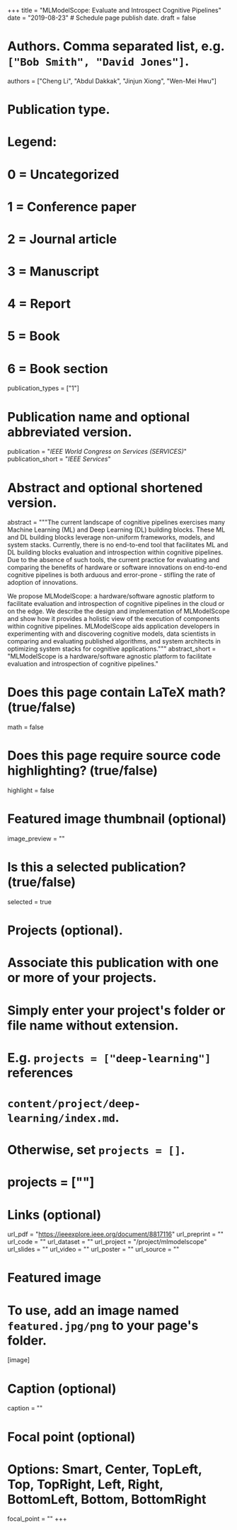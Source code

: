 +++
title = "MLModelScope: Evaluate and Introspect Cognitive Pipelines"
date = "2019-08-23"  # Schedule page publish date.
draft = false

# Authors. Comma separated list, e.g. `["Bob Smith", "David Jones"]`.
authors = ["Cheng Li", "Abdul Dakkak", "Jinjun Xiong", "Wen-Mei Hwu"]

# Publication type.
# Legend:
# 0 = Uncategorized
# 1 = Conference paper
# 2 = Journal article
# 3 = Manuscript
# 4 = Report
# 5 = Book
# 6 = Book section
publication_types = ["1"]

# Publication name and optional abbreviated version.
publication = "*IEEE World Congress on Services (SERVICES)*"
publication_short = "*IEEE Services*"

# Abstract and optional shortened version.
abstract = """The current landscape of cognitive pipelines exercises many Machine Learning (ML) and Deep Learning (DL) building blocks. These ML and DL building blocks leverage non-uniform frameworks, models, and system stacks. Currently, there is no end-to-end tool that facilitates ML and DL building blocks evaluation and introspection within cognitive pipelines. Due to the absence of such tools, the current practice for evaluating and comparing the benefits of hardware or software innovations on end-to-end cognitive pipelines is both arduous and error-prone - stifling the rate of adoption of innovations. 

We propose MLModelScope: a hardware/software agnostic platform to facilitate evaluation and introspection of cognitive pipelines in the cloud or on the edge. We describe the design and implementation of MLModelScope and show how it provides a holistic view of the execution of components within cognitive pipelines. MLModelScope aids application developers in experimenting with and discovering cognitive models, data scientists in comparing and evaluating published algorithms, and system architects in optimizing system stacks for cognitive applications."""
abstract_short = "MLModelScope is a hardware/software agnostic platform to facilitate evaluation and introspection of cognitive pipelines."


# Does this page contain LaTeX math? (true/false)
math = false

# Does this page require source code highlighting? (true/false)
highlight = false

# Featured image thumbnail (optional)
image_preview = ""

# Is this a selected publication? (true/false)
selected = true

# Projects (optional).
#   Associate this publication with one or more of your projects.
#   Simply enter your project's folder or file name without extension.
#   E.g. `projects = ["deep-learning"]` references 
#   `content/project/deep-learning/index.md`.
#   Otherwise, set `projects = []`.
#   projects = [""]

# Links (optional)
url_pdf = "https://ieeexplore.ieee.org/document/8817116"
url_preprint = ""
url_code = ""
url_dataset = ""
url_project = "/project/mlmodelscope"
url_slides = ""
url_video = ""
url_poster = ""
url_source = ""

# Featured image
# To use, add an image named `featured.jpg/png` to your page's folder. 
[image]
  # Caption (optional)
  caption = ""

  # Focal point (optional)
  # Options: Smart, Center, TopLeft, Top, TopRight, Left, Right, BottomLeft, Bottom, BottomRight
  focal_point = ""
+++
